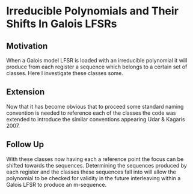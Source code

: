 # Irreducible Polynomials and Their Shifts In Galois LFSRs

## Motivation
When a Galois model LFSR is loaded with an irreducible polynomial it will produce from each register a sequence which belongs to a certain set of classes. Here I investigate these classes some.

## Extension
Now that it has become obvious that to proceed some standard naming convention is needed to reference each of the classes the code was extended to introduce the similar conventions appearing Udar & Kagaris 2007.

## Follow Up
With these classes now having each a reference point the focus can be shifted towards the sequences. Determining the sequences produced by each register and the classes these sequences fall into will allow the polynomial to be checked for validity in the future interleaving within a Galois LFSR to produce an m-sequence.